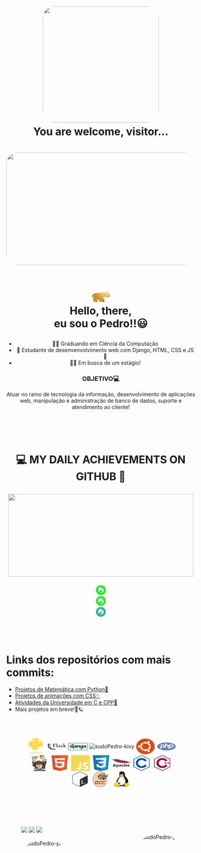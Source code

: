 <header class="gif-image">
  <h1 align="center"> 
    <figure align="center">
            <img src="https://github.com/sudoAptIPedro/phpKillJava/blob/main/teucu.png" width="310" height="310" style="border-radius:30px;">
        <br>
        <figcaption> You are welcome, visitor...</figcaption>
        </figure>
  </h1>
  <h1 align="center">
    <a>
      <img src="https://github.com/sudoAptIPedro/phpKillJava/blob/main/matrixIsReal.gif" width="800" height="300" frameBorder="0" class="giphy-embed" style="border-radius:30px;">
    </a>
  </h1>
</header>
<main>
  <div class="container">
  
 <h1 align="center">
   <figure> 
     <img align="center" alt="sudoPedro-COMPOSER2" height="42" width="50" src="https://raw.githubusercontent.com/devicons/devicon/master/icons/ceylon/ceylon-original.svg">
     <figcaption> Hello, there, <br> 
          eu sou o Pedro!!😃 </figcaption>
   </figure>
  </h1>
 
<div class="sobre">
  <header>
    <nav>
      <ul> 
        <li> 👨‍💻 Graduando em Ciência da Computação </li>
        <li> 👾 Estudante de desenvenvolvimento web com Django, HTML, CSS e JS 🚀</li>
        <li> 🐱‍🏍 Em busca de um estágio! </li>
      </ul>
    </nav>
    <aside>
      <article>
         <h1>OBJETIVO💻</h1>
            <p> Atuar no ramo de tecnologia da informação, desenvolvimento de aplicações web, manipulação e administração de banco de dados, suporte e atendimento ao cliente!                  </p>
      </article>
    </aside>
  </header>
   </div>
<br>
  <div align="center" style="display: inline-block;">
    <header>
       <h1>💻 MY DAILY ACHIEVEMENTS ON GITHUB 🐍</h1>
       <h2 align="center">
        <a>
          <img src="https://github.com/sudoAptIPedro/phpKillJava/blob/main/lordSithVader.gif" width="494" height="221" frameBorder="0" class="giphy-embed">
        </a>
      </h2>
       <a href="https://github.com/sudoAptIPedro">
       <img style="border: 5px solid rgb(9, 255, 0); border-radius:50px;" height="180em" src="https://github-readme-stats.vercel.app/api?username=sudoAptIPedro&show_icons=true&theme=blue-green&include_all_commits=true&count_private=true" />
        <br>
       <img style="border: 5px solid rgb(9, 255, 0); border-radius:50px;" height="180em" src="https://github-readme-stats.vercel.app/api/top-langs/?username=sudoAptIPedro&layout=compact&langs_count=7&theme=blue-green" />
       <br>
       <img style="border: 5px solid rgb(14, 185, 157); border-radius:50px;" height="30em" src="https://img.shields.io/github/followers/sudoAptIPedro.svg?style=social&label=Follow&maxAge=2592000" /> </a>
    </header>
  </div>
    <br>
   <div style="display: inline-block;">
     <h1> 
       Links dos repositórios com mais commits:
     </h1>
     <nav>
       <ul type="square"> 
         <li> <a href="https://github.com/sudoAptIPedro/Matema-Python-"> Projetos de Matemática com Python🐍 </a> </li>
         <li> <a href="https://github.com/sudoAptIPedro/Projetos-de-anima-es-em-CSS"> Projetos de animações com CSS✨ </a> </li>
         <li> <a href="https://github.com/sudoAptIPedro/universityAtvs"> Atividades da Universidade em C e CPP🤖 </a> </li>
         <li> Mais projetos em breve!🚀🪐 </li>
       </ul>
     </nav> 
    </div>
   <br>
  <br>
  
<div style="display: inline_block"><br>
  <header>
    <figure>
      <img align="center" alt="sudoPedro-Python" height="46" width="54" src="https://raw.githubusercontent.com/devicons/devicon/master/icons/python/python-plain-wordmark.svg">
      <img align="center" alt="sudoPedro-Flask" height="44" width="52" src="https://raw.githubusercontent.com/devicons/devicon/master/icons/flask/flask-original-wordmark.svg"/>
      <img align="center" alt="sudoPedro-Django" height="44" width="52" src="https://raw.githubusercontent.com/devicons/devicon/master/icons/django/django-line.svg"/>
       <img align="center" alt="sudoPedro-kivy" height="43" width="51" src="https://github.com/sudoAptIPedro/phpKillJava/blob/main/kivyy.svg"/>
      <img align="center" alt="sudoPedro-Ubuntu" height="44" width="52" src="https://raw.githubusercontent.com/devicons/devicon/master/icons/ubuntu/ubuntu-plain.svg"/>
      <img align="center" alt="sudoPedro-PHP" height="44" width="52" src="https://raw.githubusercontent.com/devicons/devicon/master/icons/php/php-plain.svg"/>
      <img align="center" alt="sudoPedro-COMPOSER" height="43" width="51" src="https://raw.githubusercontent.com/devicons/devicon/master/icons/composer/composer-original.svg"/>
      <img align="center" alt="sudoPedro-HTML" height="43" width="51" src="https://raw.githubusercontent.com/devicons/devicon/master/icons/html5/html5-original.svg">
      <img align="center" alt="sudoPedro-JS" height="43" width="51" src="https://raw.githubusercontent.com/devicons/devicon/master/icons/javascript/javascript-plain.svg">
      <img align="center" alt="sudoPedro-CSS" height="43" width="51" src="https://raw.githubusercontent.com/devicons/devicon/master/icons/css3/css3-original.svg">
      <img align="center" alt="sudoPedro-Apache" height="43" width="51" src="https://raw.githubusercontent.com/devicons/devicon/master/icons/apache/apache-original-wordmark.svg">
      <img align="center" alt="sudoPedro-C" height="43" width="51" src="https://raw.githubusercontent.com/devicons/devicon/master/icons/c/c-line.svg"/>
      <img align="center" alt="sudoPedro-C++" height="43" width="51" src="https://raw.githubusercontent.com/devicons/devicon/master/icons/cplusplus/cplusplus-line.svg"/>
      <img align="center" alt="sudoPedro-BASH" height="43" width="51" src="https://raw.githubusercontent.com/devicons/devicon/master/icons/bash/bash-plain.svg"/>
      <img align="center" alt="sudoPedro-gnu" height="43" width="51" src="https://raw.githubusercontent.com/devicons/devicon/master/icons/gcc/gcc-original.svg">
      <img align="center" alt="sudoPedro-linux" height="44" width="52" src="https://raw.githubusercontent.com/devicons/devicon/master/icons/linux/linux-original.svg">
    </figure>
  </header>
</div>
   <br>
   <br>
  <div> 
    <footer>
        <figure>
          <a href="tel:21971292477" target="_blank"><img src="https://img.shields.io/badge/WhatsApp-25D366?style=for-the-badge&logo=whatsapp&logoColor=white" target="_blank"></a>
          <a href="mailto:2003arthurdacosta8@gmail.com" target="_blank"><img src="https://img.shields.io/badge/Gmail-D14836?style=for-the-badge&logo=gmail&logoColor=white" target="_blank"></a>
          <a href="https://www.linkedin.com/in/pedro-arthur-5518721a5" target="_blank"><img src="https://img.shields.io/badge/LinkedIn-0077B5?style=for-the-badge&logo=linkedin&logoColor=white" target="_blank"></a>
          <br>
          <img align="right" alt="sudoPedro-pik" height="154" style="border-radius:50px;" src="https://github.com/sudoAptIPedro/phpKillJava/blob/main/meProfilePic.gif">
          <br>
          <img align="left" alt="sudoPedro-pic2" height="154" style="border-radius:50px;" src="https://github.com/sudoAptIPedro/phpKillJava/blob/main/myLovenk.gif">
        </figure>
      </footer>  
  </div>
  </div>
  </main>

